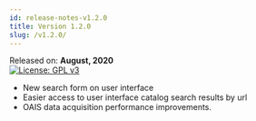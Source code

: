 ```yaml
---
id: release-notes-v1.2.0
title: Version 1.2.0
slug: /v1.2.0/
---
```



Released on: **August, 2020**  
[![License: GPL v3](https://img.shields.io/badge/License-GPLv3-blue.svg)](https://www.gnu.org/licenses/gpl-3.0)

* New search form on user interface
* Easier access to user interface catalog search results by url
* OAIS data acquisition performance improvements.
